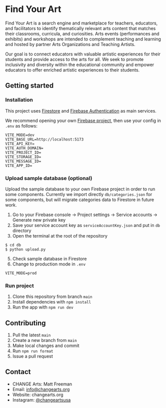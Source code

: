 # Find Your Art

Find Your Art is a search engine and marketplace for teachers, educators, and facilitators to identify thematically relevant arts content that matches their classrooms, curricula, and curiosities. Arts events (performances and exhibits) and workshops are intended to complement teaching and learning and hosted by partner Arts Organizations and Teaching Artists.

Our goal is to connect educators with valuable artistic experiences for their students and provide access to the arts for all. We seek to promote inclusivity and diversity within the educational community and empower educators to offer enriched artistic experiences to their students.

## Getting started

### Installation

This project uses [Firestore](https://firebase.google.com/docs/firestore) and [Firebase Authentication](https://firebase.google.com/docs/auth) as main services.

We recommend opening your own [Firebase project](https://firebase.google.com/docs/guides), then use your config in `.env` as follows:

```
VITE_MODE=dev
VITE_BASE_URL=http://localhost:5173
VITE_API_KEY=
VITE_AUTH_DOMAIN=
VITE_PROJECT_ID=
VITE_STORAGE_ID=
VITE_MESSAGE_ID=
VITE_APP_ID=
```

### Upload sample database (optional)

Upload the sample database to your own Firebase project in order to run some components. Currently we import directly `db/categories.json` for some components, but will migrate categories data to Firestore in future work.

1. Go to your Firebase console -> Project settings -> Service accounts -> Generate new private key
2. Save your service account key as `serviceAccountKey.json` and put in `db` directory
3. Open the terminal at the root of the repository

```
$ cd db
$ python upload.py
```

5. Check sample database in Firestore
6. Change to production mode in `.env`

```
VITE_MODE=prod
```

### Run project

1. Clone this repository from branch `main`
2. Install dependencies with `npm install`
3. Run the app with `npm run dev`

## Contributing

1. Pull the latest `main`
2. Create a new branch from `main`
3. Make local changes and commit
4. Run `npm run format`
5. Issue a pull request

## Contact

- CHANGE Arts: Matt Freeman
- Email: info@changearts.org
- Website: changearts.org
- Instagram: [@changeartsusa](https://www.instagram.com/changeartsusa/)
